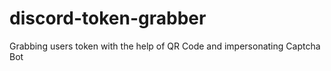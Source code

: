 # discord-token-grabber
Grabbing users token with the help of QR Code and impersonating Captcha Bot
